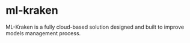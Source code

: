 # ml-kraken

ML-Kraken is a fully cloud-based solution designed and built to improve models management process.
